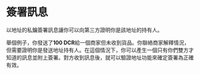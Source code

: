 # 簽署訊息

以地址的私鑰簽署訊息讓你可以向第三方證明你是該地址的持有人。

舉個例子，你發送了**100 DCR**給一個商家但未收到貨品。你聯絡商家解釋情況，但需要證明你是發送地址持有人。在這個情況下，你可以產生一個只有你們雙方才知道的訊息並附上簽署。對方收到訊息後，就可以驗證地址功能來確定簽署為正確有效。
